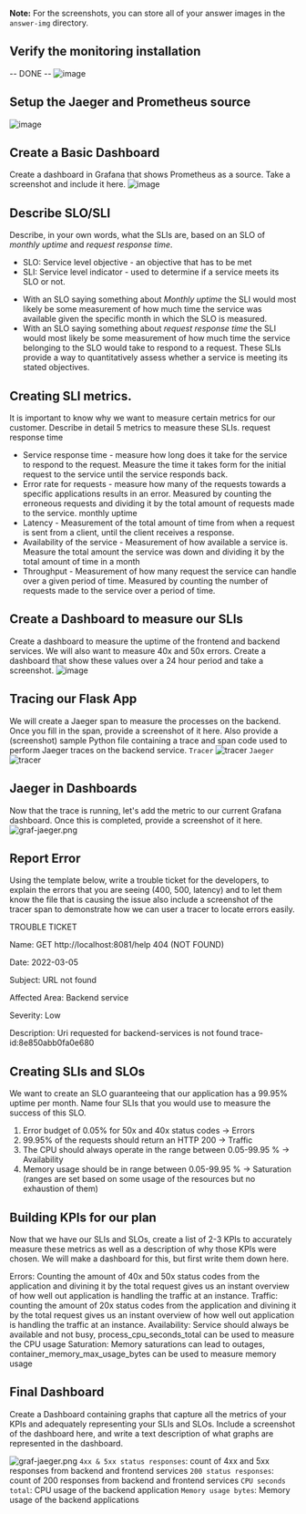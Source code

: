 **Note:** For the screenshots, you can store all of your answer images in the `answer-img` directory.

## Verify the monitoring installation
-- DONE --
![image](answer-img/pods_n_scvs.png)
## Setup the Jaeger and Prometheus source
![image](answer-img/login.png)
## Create a Basic Dashboard
 Create a dashboard in Grafana that shows Prometheus as a source. Take a screenshot and include it here.
![image](answer-img/prometheus.png)

## Describe SLO/SLI
Describe, in your own words, what the SLIs are, based on an SLO of *monthly uptime* and *request response time*.
* SLO: Service level objective - an objective that has to be met
* SLI: Service level indicator - used to determine if a service meets its SLO or not. 

- With an SLO saying something about *Monthly uptime* the SLI would most likely be some measurement
of how much time the service was available given the specific month in which the SLO is measured.
- With an SLO saying something about *request response time* the SLI would most likely be some measurement
of how much time the service belonging to the SLO would take to respond to a request.
These SLIs provide a way to quantitatively assess whether a service is meeting its stated objectives.

## Creating SLI metrics.
It is important to know why we want to measure certain metrics for our customer. Describe in detail 5 metrics to measure these SLIs. 
request response time 

* Service response time - measure how long does it take for the service to respond to the request. Measure the time it 
takes form for the initial request to the service until the service responds back.  
* Error rate for requests - measure how many of the requests towards a specific applications results in an error. Measured
by counting the erroneous requests and dividing it by the total amount of requests made to the service. 
monthly uptime
* Latency - Measurement of the total amount of time from when a request is sent from a client, until the client receives a response.
* Availability of the service - Measurement of how available a service is. Measure the total amount the service was down and dividing it by the total amount of time in a month
* Throughput - Measurement of how many request the service can handle over a given period of time. Measured by counting the number of requests
made to the service over a period of time.

## Create a Dashboard to measure our SLIs
Create a dashboard to measure the uptime of the frontend and backend services.
We will also want to measure 40x and 50x errors.
Create a dashboard that show these values over a 24 hour period and take a screenshot.
![image](answer-img/errors.png)


## Tracing our Flask App
We will create a Jaeger span to measure the processes on the backend.
Once you fill in the span, provide a screenshot of it here. 
Also provide a (screenshot) sample Python file containing a 
trace and span code used to perform Jaeger traces on the backend service.
`Tracer`
![tracer](answer-img/tracer.png)
`Jaeger`
![tracer](answer-img/jaeger.png)

## Jaeger in Dashboards
Now that the trace is running, let's add the metric to our current
Grafana dashboard. 
Once this is completed, provide a screenshot of it here.
![graf-jaeger.png](answer-img/graf-jaeger.png)

## Report Error
Using the template below, write a trouble ticket for the developers, to explain the errors that you are seeing
(400, 500, latency) and to let them know the file that is causing the issue also include a screenshot of the tracer span 
to demonstrate how we can user a tracer to locate errors easily.

TROUBLE TICKET

Name: GET http://localhost:8081/help 404 (NOT FOUND)

Date: 2022-03-05

Subject: URL not found

Affected Area: Backend service

Severity: Low

Description: Uri requested for backend-services is not found trace-id:8e850abb0fa0e680

## Creating SLIs and SLOs
We want to create an SLO guaranteeing that our application has a 99.95% uptime per month.
Name four SLIs that you would use to measure the success of this SLO.

1. Error budget of 0.05% for 50x and 40x status codes -> Errors
2. 99.95% of the requests should return an HTTP 200 -> Traffic
3. The CPU should always operate in the range between 0.05-99.95 % -> Availability
2. Memory usage should be in range between 0.05-99.95 % -> Saturation
(ranges are set based on some usage of the resources but no exhaustion of them)

## Building KPIs for our plan
Now that we have our SLIs and SLOs, create a list of 2-3 KPIs to accurately measure these metrics as well as
a description of why those KPIs were chosen. We will make a dashboard for this, but first write them down here.

Errors: Counting the amount of 40x and 50x status codes from the application and divining it by the total request gives us an instant overview of 
how well out application is handling the traffic at an instance.
Traffic: counting the amount of 20x status codes from the application and divining it by the total request gives us an instant overview of 
how well out application is handling the traffic at an instance.
Availability: Service should always be available and not busy, process_cpu_seconds_total can be used to measure the CPU usage
Saturation:  Memory saturations can lead to outages, container_memory_max_usage_bytes can be used to measure memory usage


## Final Dashboard
Create a Dashboard containing graphs that capture all the metrics of your KPIs and adequately representing
your SLIs and SLOs. Include a screenshot of the dashboard here, and write a text description of what graphs
are represented in the dashboard.  

![graf-jaeger.png](answer-img/sli-slo.png)
`4xx & 5xx status responses`: count of 4xx and 5xx responses from backend and frontend services
`200 status responses`: count of 200 responses from backend and frontend services 
`CPU seconds total`: CPU usage of the backend application
`Memory usage bytes`: Memory usage of the backend applications